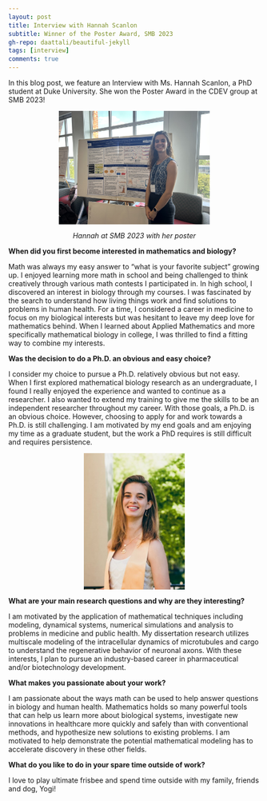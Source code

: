 ```yaml
---
layout: post
title: Interview with Hannah Scanlon
subtitle: Winner of the Poster Award, SMB 2023
gh-repo: daattali/beautiful-jekyll
tags: [interview]
comments: true
---
```


In this blog post, we feature an Interview with Ms. Hannah Scanlon, a PhD student at Duke University. She won the Poster Award in the CDEV group at SMB 2023!

<!--<p align="center"><img src="/uploads/blog_images/scanlon/IMG_4203.jpg" alt="" style="display: block; margin-left: auto; margin-right: auto; width: 60%;" /></p>-->
<!--<p align="center"><i>Hannah (middle) with Veronica Ciocanel (left) and Anna Nelson (right) at SMB 2023</i></p>-->

<p align="center"><img src="/uploads/blog_images/scanlon/IMG_5770.jpg" alt="" style="display: block; margin-left: auto; margin-right: auto; width: 60%;" /></p>
<p align="center"><i>Hannah at SMB 2023 with her poster</i></p>

**When did you first become interested in mathematics and biology?**

Math was always my easy answer to “what is your favorite subject” growing up. I enjoyed learning more math in school and being challenged to think creatively through various math contests I participated in. In high school, I discovered an interest in biology through my courses. I was fascinated by the search to understand how living things work and find solutions to problems in human health. For a time, I considered a career in medicine to focus on my biological interests but was hesitant to leave my deep love for mathematics behind. When I learned about Applied Mathematics and more specifically mathematical biology in college, I was thrilled to find a fitting way to combine my interests.  

**Was the decision to do a Ph.D. an obvious and easy choice?**

I consider my choice to pursue a Ph.D. relatively obvious but not easy. When I first explored mathematical biology research as an undergraduate, I found I really enjoyed the experience and wanted to continue as a researcher. I also wanted to extend my training to give me the skills to be an independent researcher throughout my career. With those goals, a Ph.D. is an obvious choice. However, choosing to apply for and work towards a Ph.D. is still challenging. I am motivated by my end goals and am enjoying my time as a graduate student, but the work a PhD requires is still difficult and requires persistence. 

<p align="center"><img src="/uploads/blog_images/scanlon/IMG_88642.jpg" alt="" style="display: block; margin-left: auto; margin-right: auto; width: 40%;" /></p>
<!--<p align="center"><i>Stanford’s James H. Clark Center, where I worked for six years as a Ph.D. student</i></p>-->

**What are your main research questions and why are they interesting?**

I am motivated by the application of mathematical techniques including modeling, dynamical systems, numerical simulations and analysis to problems in medicine and public health. My dissertation research utilizes multiscale modeling of the intracellular dynamics of microtubules and cargo to understand the regenerative behavior of neuronal axons. With these interests, I plan to pursue an industry-based career in ​pharmaceutical and/or biotechnology development.  


**What makes you passionate about your work?**

I am passionate about the ways math can be used to help answer questions in biology and human health. Mathematics holds so many powerful tools that can help us learn more about biological systems, investigate new innovations in healthcare more quickly and safely than with conventional methods, and hypothesize new solutions to existing problems. I am motivated to help demonstrate the potential mathematical modeling has to accelerate discovery in these other fields. 

**What do you like to do in your spare time outside of work?**

I love to play ultimate frisbee and spend time outside with my family, friends and dog, Yogi! 

